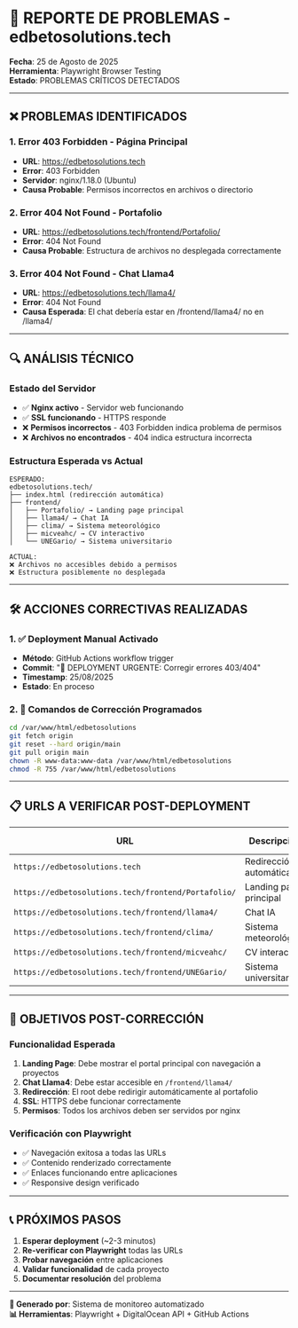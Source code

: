 # 🚨 REPORTE DE PROBLEMAS - edbetosolutions.tech

**Fecha**: 25 de Agosto de 2025  
**Herramienta**: Playwright Browser Testing  
**Estado**: PROBLEMAS CRÍTICOS DETECTADOS

---

## ❌ PROBLEMAS IDENTIFICADOS

### 1. **Error 403 Forbidden - Página Principal**
- **URL**: https://edbetosolutions.tech
- **Error**: 403 Forbidden
- **Servidor**: nginx/1.18.0 (Ubuntu)
- **Causa Probable**: Permisos incorrectos en archivos o directorio

### 2. **Error 404 Not Found - Portafolio**
- **URL**: https://edbetosolutions.tech/frontend/Portafolio/
- **Error**: 404 Not Found
- **Causa Probable**: Estructura de archivos no desplegada correctamente

### 3. **Error 404 Not Found - Chat Llama4**
- **URL**: https://edbetosolutions.tech/llama4/
- **Error**: 404 Not Found
- **Causa Esperada**: El chat debería estar en /frontend/llama4/ no en /llama4/

---

## 🔍 ANÁLISIS TÉCNICO

### Estado del Servidor
- ✅ **Nginx activo** - Servidor web funcionando
- ✅ **SSL funcionando** - HTTPS responde
- ❌ **Permisos incorrectos** - 403 Forbidden indica problema de permisos
- ❌ **Archivos no encontrados** - 404 indica estructura incorrecta

### Estructura Esperada vs Actual
```
ESPERADO:
edbetosolutions.tech/
├── index.html (redirección automática)
├── frontend/
│   ├── Portafolio/ → Landing page principal
│   ├── llama4/ → Chat IA
│   ├── clima/ → Sistema meteorológico
│   ├── micveahc/ → CV interactivo
│   └── UNEGario/ → Sistema universitario

ACTUAL:
❌ Archivos no accesibles debido a permisos
❌ Estructura posiblemente no desplegada
```

---

## 🛠️ ACCIONES CORRECTIVAS REALIZADAS

### 1. ✅ Deployment Manual Activado
- **Método**: GitHub Actions workflow trigger
- **Commit**: "🚨 DEPLOYMENT URGENTE: Corregir errores 403/404"
- **Timestamp**: 25/08/2025
- **Estado**: En proceso

### 2. 🔄 Comandos de Corrección Programados
```bash
cd /var/www/html/edbetosolutions
git fetch origin
git reset --hard origin/main
git pull origin main
chown -R www-data:www-data /var/www/html/edbetosolutions
chmod -R 755 /var/www/html/edbetosolutions
```

---

## 📋 URLS A VERIFICAR POST-DEPLOYMENT

| URL | Descripción | Estado Esperado |
|-----|-------------|-----------------|
| `https://edbetosolutions.tech` | Redirección automática | 302 → Portafolio |
| `https://edbetosolutions.tech/frontend/Portafolio/` | Landing page principal | 200 OK |
| `https://edbetosolutions.tech/frontend/llama4/` | Chat IA | 200 OK |
| `https://edbetosolutions.tech/frontend/clima/` | Sistema meteorológico | 200 OK |
| `https://edbetosolutions.tech/frontend/micveahc/` | CV interactivo | 200 OK |
| `https://edbetosolutions.tech/frontend/UNEGario/` | Sistema universitario | 200 OK |

---

## 🎯 OBJETIVOS POST-CORRECCIÓN

### Funcionalidad Esperada
1. **Landing Page**: Debe mostrar el portal principal con navegación a proyectos
2. **Chat Llama4**: Debe estar accesible en `/frontend/llama4/`
3. **Redirección**: El root debe redirigir automáticamente al portafolio
4. **SSL**: HTTPS debe funcionar correctamente
5. **Permisos**: Todos los archivos deben ser servidos por nginx

### Verificación con Playwright
- ✅ Navegación exitosa a todas las URLs
- ✅ Contenido renderizado correctamente  
- ✅ Enlaces funcionando entre aplicaciones
- ✅ Responsive design verificado

---

## 📞 PRÓXIMOS PASOS

1. **Esperar deployment** (~2-3 minutos)
2. **Re-verificar con Playwright** todas las URLs
3. **Probar navegación** entre aplicaciones
4. **Validar funcionalidad** de cada proyecto
5. **Documentar resolución** del problema

---

**🔧 Generado por**: Sistema de monitoreo automatizado  
**📊 Herramientas**: Playwright + DigitalOcean API + GitHub Actions
